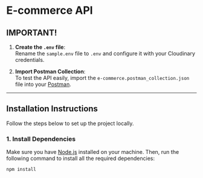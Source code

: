 # E-commerce API

## IMPORTANT!

1. **Create the `.env` file**:  
   Rename the `sample.env` file to `.env` and configure it with your Cloudinary credentials.

2. **Import Postman Collection**:  
   To test the API easily, import the `e-commerce.postman_collection.json` file into your [Postman](https://www.postman.com/).

---

## Installation Instructions

Follow the steps below to set up the project locally.

### 1. Install Dependencies

Make sure you have [Node.js](https://nodejs.org/) installed on your machine. Then, run the following command to install all the required dependencies:

```bash
npm install
